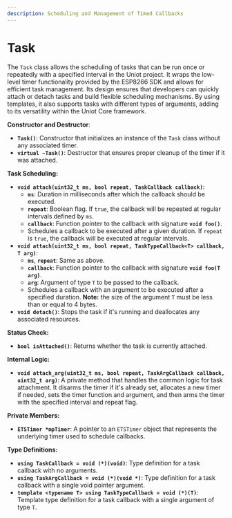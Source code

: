 ```yaml
---
description: Scheduling and Management of Timed Callbacks
---
```


# Task

The `Task` class allows the scheduling of tasks that can be run once or repeatedly with a specified interval in the Uniot project. It wraps the low-level timer functionality provided by the ESP8266 SDK and allows for efficient task management. Its design ensures that developers can quickly attach or detach tasks and build flexible scheduling mechanisms. By using templates, it also supports tasks with different types of arguments, adding to its versatility within the Uniot Core framework.

**Constructor and Destructor**:

* **`Task()`**: Constructor that initializes an instance of the `Task` class without any associated timer.
* **`virtual ~Task()`**: Destructor that ensures proper cleanup of the timer if it was attached.

**Task Scheduling:**

* **`void attach(uint32_t ms, bool repeat, TaskCallback callback)`**:
  * **`ms`**: Duration in milliseconds after which the callback should be executed.
  * **`repeat`**: Boolean flag. If `true`, the callback will be repeated at regular intervals defined by `ms`.
  * **`callback`**: Function pointer to the callback with signature **`void foo()`**.
  * Schedules a callback to be executed after a given duration. If `repeat` is `true`, the callback will be executed at regular intervals.
* **`void attach(uint32_t ms, bool repeat, TaskTypeCallback<T> callback, T arg)`**:
  * **`ms`**, **`repeat`**: Same as above.
  * **`callback`**: Function pointer to the callback with signature **`void foo(T arg)`**.
  * **`arg`**: Argument of type `T` to be passed to the callback.
  * Schedules a callback with an argument to be executed after a specified duration. **Note:** the size of the argument `T` must be less than or equal to 4 bytes.
* **`void detach()`**: Stops the task if it's running and deallocates any associated resources.

**Status Check:**

* **`bool isAttached()`**: Returns whether the task is currently attached.

**Internal Logic:**

* **`void attach_arg(uint32_t ms, bool repeat, TaskArgCallback callback, uint32_t arg)`**: A private method that handles the common logic for task attachment. It disarms the timer if it's already set, allocates a new timer if needed, sets the timer function and argument, and then arms the timer with the specified interval and repeat flag.

**Private Members:**

* **`ETSTimer *mpTimer`**: A pointer to an `ETSTimer` object that represents the underlying timer used to schedule callbacks.

**Type Definitions:**

* **`using TaskCallback = void (*)(void)`**: Type definition for a task callback with no arguments.
* **`using TaskArgCallback = void (*)(void *)`**: Type definition for a task callback with a single void pointer argument.
* **`template <typename T> using TaskTypeCallback = void (*)(T)`**: Template type definition for a task callback with a single argument of type `T`.

